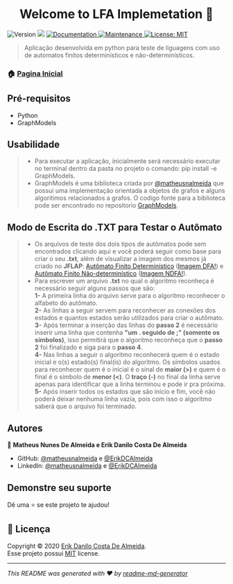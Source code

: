 <h1 align="center">Welcome to LFA Implemetation 👋</h1>
<p>
  <img alt="Version" src="https://img.shields.io/badge/version-1.0.0-blue.svg?cacheSeconds=2592000" />
  <img src="https://img.shields.io/badge/Python-%3E%3D.svg" />
  <a href="https://github.com/ErikDCAlmeida/LFA_Implemetation/#readmme#" target="_blank">
    <img alt="Documentation" src="https://img.shields.io/badge/documentation-yes-brightgreen.svg" />
  </a>
  <a href="https://github.com/ErikDCAlmeida/LFA_Implemetation/graphs/commit-activity" target="_blank">
    <img alt="Maintenance" src="https://img.shields.io/badge/Maintained%3F-yes-green.svg" />
  </a>
  <a href="https://github.com/ErikDCAlmeida/LFA_Implemetation/blob/master/LICENSE" target="_blank">
    <img alt="License: MIT" src="https://img.shields.io/github/license/ErikDCAlmeida/LFA_Implemetation" />
  </a>
</p>

> Aplicação desenvolvida em python para teste de liguagens com uso de automatos finitos determinísticos e não-determinísticos.

### 🏠 [Pagina Inicial](https://github.com/ErikDCAlmeida/LFA_Implemetation)

## Pré-requisitos

- Python
- GraphModels

## Usabilidade


> - Para executar a aplicação, inicialmente será necessário executar no terminal dentro da pasta no projeto o comando: pip install -e GraphModels.</br>
> - GraphModels é uma biblioteca criada por [@matheusnalmeida](https://github.com/matheusnalmeida) que possui uma implementação orientada a objetos de grafos e alguns algoritimos relacionados a grafos. O codigo fonte para a biblioteca pode ser encontrado no repositorio [GraphModels](https://github.com/matheusnalmeida/GraphModelsLIB).

## Modo de Escrita do .TXT para Testar o Autômato

> - Os arquivos de teste dos dois tipos de autômatos pode sem encontrados clicando aqui e você poderá seguir como base para criar o seu <b>.txt</b>, além de visualizar a imagem dos mesmos já criado no <b>JFLAP</b>: [Autômato Finito Determinístico](https://github.com/ErikDCAlmeida/LFA_Implemetation/blob/master/teste_dfa.txt) ([Imagem DFA!](https://github.com/ErikDCAlmeida/LFA_Implemetation/blob/master/TestAutomatonImages/Automaton_DFA_Image_Test.png)) e [Autômato Finito Não-determinístico](https://github.com/ErikDCAlmeida/LFA_Implemetation/blob/master/teste_nfa.txt) ([Imagem NDFA!](https://github.com/ErikDCAlmeida/LFA_Implemetation/blob/master/TestAutomatonImages/Automaton_NFA_Image_Test.png)).</br>
> - Para escrever um arquivo <b>.txt</b> no qual o algoritmo reconheça é necessário seguir alguns passos que são:</br>
> <b>1-</b> A primeira linha do arquivo serve para o algoritmo reconhecer o alfabeto do autômato.</br>
> <b>2-</b> As linhas a seguir servem para reconhecer as conexões dos estados e quantos estados serão utilizados para criar o autômato.</br>
> <b>3-</b> Após terminar a inserção das linhas do <b>passo 2</b> é necessário inserir uma linha que contenha <b>"um . seguido de ;" (somente os símbolos)</b>, isso permitirá que o algoritmo reconheça que o <b>passo 2</b> foi finalizado e siga para o <b>passo 4</b>.</br>
> <b>4-</b> Nas linhas a seguir o algoritmo reconhecerá quem é o estado inicial e o(s) estado(s) final(is) do algoritmo. Os símbolos usados para reconhecer quem é o inicial é o sinal de <b>maior (>)</b> e quem é o final é o símbolo de <b>menor (<)</b>. O <b>traço (-)</b> no final da linha serve apenas para identificar que a linha terminou e pode ir pra próxima.</br>
> <b>5-</b> Após inserir todos os estados que são início e fim, você não poderá deixar nenhuma linha vazia, pois com isso o algoritmo saberá que o arquivo foi terminado.

## Autores

👤 **Matheus Nunes De Almeida e Erik Danilo Costa De Almeida**

* GitHub: [@matheusnalmeida](https://github.com/matheusnalmeida) e [@ErikDCAlmeida](https://github.com/ErikDCAlmeida)
* LinkedIn: [@matheusnalmeida](https://www.linkedin.com/in/matheus-nunes-de-almeida-387980194/) e [@ErikDCAlmeida](https://www.linkedin.com/in/erik-almeida-7b7358172/)

## Demonstre seu suporte

Dê uma ⭐️ se este projeto te ajudou!

## 📝 Licença

Copyright © 2020 [Erik Danilo Costa De Almeida](https://github.com/ErikDCAlmeida).<br />
Esse projeto possui [MIT](https://github.com/ErikDCAlmeida/LFA_Implemetation/blob/master/LICENSE) license.

***
_This README was generated with ❤️ by [readme-md-generator](https://github.com/kefranabg/readme-md-generator)_